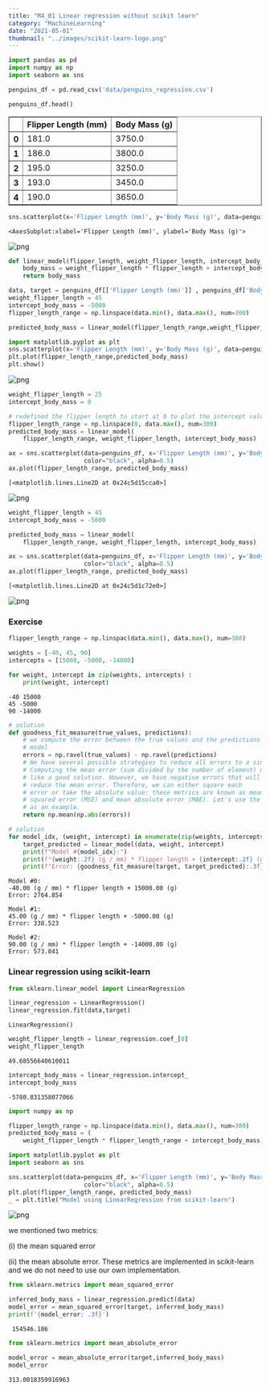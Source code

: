 ```yaml
---
title: "M4_01 Linear regression without scikit learn"
category: "MachineLearning"
date: "2021-05-01"
thumbnail: "../images/scikit-learn-logo.png"
---
```


```python
import pandas as pd
import numpy as np
import seaborn as sns
```

```python
penguins_df = pd.read_csv('data/penguins_regression.csv')

penguins_df.head()
```

<div>
<style scoped>
    .dataframe tbody tr th:only-of-type {
        vertical-align: middle;
    }

    .dataframe tbody tr th {
        vertical-align: top;
    }

    .dataframe thead th {
        text-align: right;
    }

</style>
<table border="1" class="dataframe">
  <thead>
    <tr style="text-align: right;">
      <th></th>
      <th>Flipper Length (mm)</th>
      <th>Body Mass (g)</th>
    </tr>
  </thead>
  <tbody>
    <tr>
      <th>0</th>
      <td>181.0</td>
      <td>3750.0</td>
    </tr>
    <tr>
      <th>1</th>
      <td>186.0</td>
      <td>3800.0</td>
    </tr>
    <tr>
      <th>2</th>
      <td>195.0</td>
      <td>3250.0</td>
    </tr>
    <tr>
      <th>3</th>
      <td>193.0</td>
      <td>3450.0</td>
    </tr>
    <tr>
      <th>4</th>
      <td>190.0</td>
      <td>3650.0</td>
    </tr>
  </tbody>
</table>
</div>

```python
sns.scatterplot(x='Flipper Length (mm)', y='Body Mass (g)', data=penguins_df, color='black', alpha=0.5 )
```

    <AxesSubplot:xlabel='Flipper Length (mm)', ylabel='Body Mass (g)'>

![png](output_2_1.png)

```python
def linear_model(flipper_length, weight_flipper_length, intercept_body_mass) :
    body_mass = weight_flipper_length * flipper_length + intercept_body_mass
    return body_mass
```

```python
data, target = penguins_df[['Flipper Length (mm)']] , penguins_df['Body Mass (g)']
weight_flipper_length = 45
intercept_body_mass = -5000
flipper_length_range = np.linspace(data.min(), data.max(), num=300)

predicted_body_mass = linear_model(flipper_length_range,weight_flipper_length, intercept_body_mass)
```

```python
import matplotlib.pyplot as plt
sns.scatterplot(x='Flipper Length (mm)', y='Body Mass (g)', data=penguins_df, color='black', alpha=0.5 )
plt.plot(flipper_length_range,predicted_body_mass)
plt.show()
```

![png](output_5_0.png)

```python
weight_flipper_length = 25
intercept_body_mass = 0

# redefined the flipper length to start at 0 to plot the intercept value
flipper_length_range = np.linspace(0, data.max(), num=300)
predicted_body_mass = linear_model(
    flipper_length_range, weight_flipper_length, intercept_body_mass)
```

```python
ax = sns.scatterplot(data=penguins_df, x='Flipper Length (mm)', y='Body Mass (g)',
                     color="black", alpha=0.5)
ax.plot(flipper_length_range, predicted_body_mass)
```

    [<matplotlib.lines.Line2D at 0x24c5d15cca0>]

![png](output_7_1.png)

```python
weight_flipper_length = 45
intercept_body_mass = -5000

predicted_body_mass = linear_model(
    flipper_length_range, weight_flipper_length, intercept_body_mass)
```

```python
ax = sns.scatterplot(data=penguins_df, x='Flipper Length (mm)', y='Body Mass (g)',
                     color="black", alpha=0.5)
ax.plot(flipper_length_range, predicted_body_mass)
```

    [<matplotlib.lines.Line2D at 0x24c5d1c72e0>]

![png](output_9_1.png)

### Exercise

```python
flipper_length_range = np.linspac(data.min(), data.max(), num=300)
```

```python
weights = [-40, 45, 90]
intercepts = [15000, -5000, -14000]

for weight, intercept in zip(weights, intercepts) :
    print(weight, intercept)
```

    -40 15000
    45 -5000
    90 -14000

```python
# solution
def goodness_fit_measure(true_values, predictions):
    # we compute the error between the true values and the predictions of our
    # model
    errors = np.ravel(true_values) - np.ravel(predictions)
    # We have several possible strategies to reduce all errors to a single value.
    # Computing the mean error (sum divided by the number of element) might seem
    # like a good solution. However, we have negative errors that will misleadingly
    # reduce the mean error. Therefore, we can either square each
    # error or take the absolute value: these metrics are known as mean
    # squared error (MSE) and mean absolute error (MAE). Let's use the MAE here
    # as an example.
    return np.mean(np.abs(errors))
```

```python
# solution
for model_idx, (weight, intercept) in enumerate(zip(weights, intercepts)):
    target_predicted = linear_model(data, weight, intercept)
    print(f"Model #{model_idx}:")
    print(f"{weight:.2f} (g / mm) * flipper length + {intercept:.2f} (g)")
    print(f"Error: {goodness_fit_measure(target, target_predicted):.3f}\n")
```

    Model #0:
    -40.00 (g / mm) * flipper length + 15000.00 (g)
    Error: 2764.854

    Model #1:
    45.00 (g / mm) * flipper length + -5000.00 (g)
    Error: 338.523

    Model #2:
    90.00 (g / mm) * flipper length + -14000.00 (g)
    Error: 573.041

### Linear regression using scikit-learn

```python
from sklearn.linear_model import LinearRegression

linear_regression = LinearRegression()
linear_regression.fit(data,target)
```

    LinearRegression()

```python
weight_flipper_length = linear_regression.coef_[0]
weight_flipper_length
```

    49.68556640610011

```python
intercept_body_mass = linear_regression.intercept_
intercept_body_mass
```

    -5780.831358077066

```python
import numpy as np

flipper_length_range = np.linspace(data.min(), data.max(), num=300)
predicted_body_mass = (
    weight_flipper_length * flipper_length_range + intercept_body_mass)
```

```python
import matplotlib.pyplot as plt
import seaborn as sns

sns.scatterplot(data=penguins_df, x='Flipper Length (mm)', y='Body Mass (g)',
                     color="black", alpha=0.5)
plt.plot(flipper_length_range, predicted_body_mass)
_ = plt.title("Model using LinearRegression from scikit-learn")
```

![png](output_20_0.png)

we mentioned two metrics:

(i) the mean squared error

(ii) the mean absolute error. These metrics are implemented in scikit-learn and we do not need to use our own implementation.

```python
from sklearn.metrics import mean_squared_error

inferred_body_mass = linear_regression.predict(data)
model_error = mean_squared_error(target, inferred_body_mass)
print(f'{model_error: .3f}')
```

     154546.186

```python
from sklearn.metrics import mean_absolute_error

model_error = mean_absolute_error(target,inferred_body_mass)
model_error
```

    313.0018359916963
